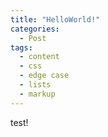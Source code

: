 ```yaml
---
title: "HelloWorld!"
categories:
  - Post
tags:
  - content
  - css
  - edge case
  - lists
  - markup
---
```


test!
